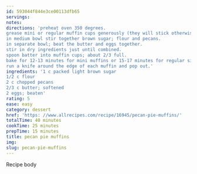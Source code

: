 ```yaml
---
id: 593044f844e3ce00113dfb65
servings:
notes:
directions: 'preheat oven 350 degrees.
grease mini or regular muffin cups generously (they will stick otherwise).
in medium bowl stir together brown sugar; flour and pecans.
in separate bowl; beat the butter and eggs together.
stir in dry ingredients just until combined.
spoon batter into muffin cups; about 2/3 full.
bake for 12-13 minutes for mini muffins or 15-17 minutes for regular size muffins.
run a knife around the edge of each muffin and pop out.'
ingredients: '1 c packed light brown sugar
1/2 c flour
2 c chopped pecans
2/3 c butter; softened
2 eggs; beaten'
rating: 5
ease: easy
category: dessert
href: 'https: //www.allrecipes.com/recipe/16945/pecan-pie-muffins/'
totalTime: 40 minutes
cookTime: 25 minutes
prepTime: 15 minutes
title: pecan pie muffins
img:
slug: pecan-pie-muffins
---
```

Recipe body